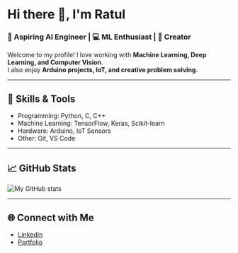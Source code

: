 # Hi there 👋, I'm Ratul
### 🚀 Aspiring AI Engineer | 💻 ML Enthusiast | 🎨 Creator

Welcome to my profile! I love working with **Machine Learning, Deep Learning, and Computer Vision**.  
I also enjoy **Arduino projects, IoT, and creative problem solving**.

---

## 🔧 Skills & Tools
- Programming: Python, C, C++
- Machine Learning: TensorFlow, Keras, Scikit-learn
- Hardware: Arduino, IoT Sensors
- Other: Git, VS Code

---

## 📈 GitHub Stats
![My GitHub stats](https://github-readme-stats.vercel.app/api?username=ratul-byte&show_icons=true&theme=radical)

---

## 🌐 Connect with Me
- [LinkedIn](www.linkedin.com/in/md-ratul-mushfique)
- [Portfolio]()

